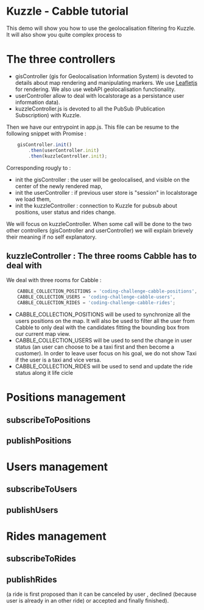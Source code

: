 # Kuzzle - Cabble tutorial

This demo will show you how to use the geolocalisation filtering fro Kuzzle.
It will also show you quite complex process to 


# The three controllers 

  * gisController (gis for Geolocalisation Information System) is devoted to details about map rendering and manipulating markers.
We use [Leafletjs](http://leafletjs.com/) for rendering. We also use webAPI geolocalisation functionality.
  * userController allow to deal with localstorage as a persistance user information data).
  * kuzzleController.js is devoted to all the PubSub (Publication Subscription) with Kuzzle.


Then we have our entrypoint in app.js.
This file can be resume to the following snippet with Promise :

```javascript
	gisController.init()
		.then(userController.init)
		.then(kuzzleController.init);
```

Corresponding rougly to  :

* init the gisController : the user will be geolocalised, and visible on the center of the newly rendered map,
* init the userController : if previous user store is "session" in localstorage we load them,
* init the kuzzleController : connection to Kuzzle for pubsub about positions, user status and rides change.

We will focus on kuzzleController. When some call will be done to the two other controllers (gisController and userController) we will explain brievely their meaning if no self explanatory.

## kuzzleController : The three rooms Cabble has to deal with

We deal with three rooms for Cabble :

```javascript
	CABBLE_COLLECTION_POSITIONS = 'coding-challenge-cabble-positions',
	CABBLE_COLLECTION_USERS = 'coding-challenge-cabble-users',
	CABBLE_COLLECTION_RIDES = 'coding-challenge-cabble-rides';
```


* CABBLE_COLLECTION_POSITIONS will be used to synchronize all the users positions on the map. It will also be used to filter all the user from Cabble to only deal with the candidates fitting the bounding box from our current map view.
* CABBLE_COLLECTION_USERS will be used to send the change in user status (an user can choose to be a taxi first and then become a customer). In order to leave user focus on his goal, we do not show Taxi if the user is a taxi and vice versa. 
* CABBLE_COLLECTION_RIDES will be used to send and update the ride status along it life cicle 


# Positions management

## subscribeToPositions

## publishPositions

# Users management

## subscribeToUsers

## publishUsers

# Rides management

## subscribeToRides

## publishRides


(a ride is first proposed than it can be canceled by user , declined (because user is already in an other ride) or accepted and finally finished).